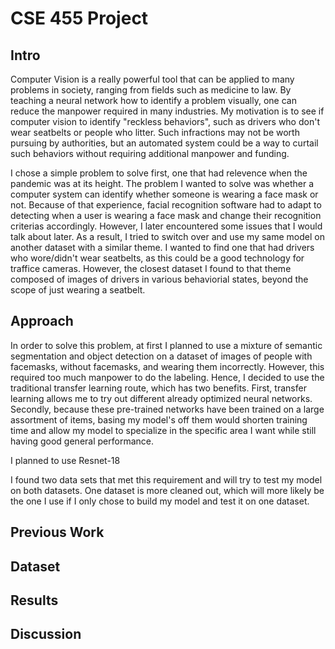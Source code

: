 # CSE 455 Project
## Intro
Computer Vision is a really powerful tool that can be applied to many problems in society, ranging from fields such as medicine to law. By teaching a neural network how to identify a problem visually, one can reduce the manpower required in many industries. My motivation is to see if computer vision to identify "reckless behaviors", such as drivers who don't wear seatbelts or people who litter. Such infractions may not be worth pursuing by authorities, but an automated system could be a way to curtail such behaviors without requiring additional manpower and funding. 

I chose a simple problem to solve first, one that had relevence when the pandemic was at its height. The problem I wanted to solve was whether a computer system can identify whether someone is wearing a face mask or not. Because of that experience, facial recognition software had to adapt to detecting when a user is wearing a face mask and change their recognition criterias accordingly. However, I later encountered some issues that I would talk about later. As a result, I tried to switch over and use my same model on another dataset with a similar theme. I wanted to find one that had drivers who wore/didn't wear seatbelts, as this could be a good technology for traffice cameras. However, the closest dataset I found to that theme composed of images of drivers in various behaviorial states, beyond the scope of just wearing a seatbelt.

## Approach
In order to solve this problem, at first I planned to use a mixture of semantic segmentation and object detection on a dataset of images of people with facemasks, without facemasks, and wearing them incorrectly. However, this required too much manpower to do the labeling. Hence, I decided to use the traditional transfer learning route, which has two benefits. First, transfer learning allows me to try out different already optimized neural networks. Secondly, because these pre-trained networks have been trained on a large assortment of items, basing my model's off them would shorten training time and allow my model to specialize in the specific area I want while still having good general performance.

I planned to use Resnet-18

I found two data sets that met this requirement and will try to test my model on both datasets. One dataset is more cleaned out, which will more likely be the one I use if I only chose to build my model and test it on one dataset.

## Previous Work

## Dataset

## Results

## Discussion
